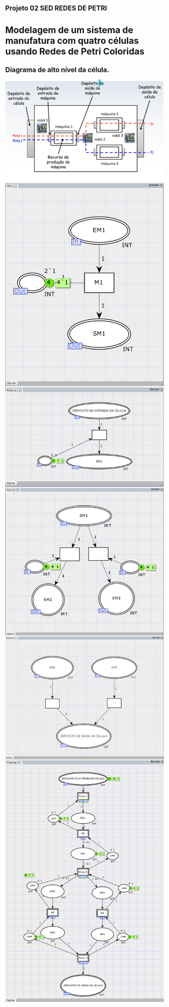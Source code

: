 ## Projeto 02 SED  REDES DE PETRI

# Modelagem de um sistema de manufatura com quatro células usando Redes de Petri Coloridas


## Diagrama de alto nível da célula.

<img title="Diagrama de alto nível da célula" alt="Alt text" src="images/diagrama_em_alto_nivel.png">
<img title="Máquina Modelo Base" alt="Alt text" src="images/rede_maquina_base.png">
<img title="Robô 1 Modelo Base" alt="Alt text" src="images/rede_robo_1_base.png">
<img title="Robô 2 Modelo Base" alt="Alt text" src="images/rede_robo_2_base.png">
<img title="Robô 3 Modelo Base" alt="Alt text" src="images/rede_robo_3_base.png">
<img title="Celula Modelo Base" alt="Alt text" src="images/rede_celula_base.png">

